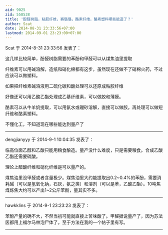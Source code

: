 ```yaml
---
aid: 9025
zid: 558538
title: '酚醛树脂，粘胶纤维，赛璐璐，酪素纤维，酪素塑料哪些能造了？'
author: Scat
date: 2014-08-31 23:33:56+07:00
lastmod: 2014-09-01 23:23:00+07:00
---
```


Scat 于 2014-8-31 23:33:56 发表了：

这几样比较简单，酚醛树脂需要的苯酚和甲醛可以从煤焦油里提取

纤维素可以用碱溶解，造纸和硝化棉都有这步，虽然现在还做不了硝棉火药，不过应该可以做塑料。

如果把纤维素碱溶液用二硫化碳和酸处理可以还原成粘胶纤维

好像还可以用乙酸乙酯处理成乙基纤维素，可以做胶和薄膜。

酪素可以从牛羊奶提取，可以用氨水或硼砂溶解，直接可以做胶。再处理可以做短纤维和酪素塑料。

不懂化工，不知道现在哪些能达到量产了

---------

dengjianyyy 于 2014-9-1 10:04:35 发表了：

临高位面乙醇和乙酸只能用粮食酿造。量产没什么难度，只是需要粮食。合成乙酸乙酯还需要硫酸。

理论上醋酸纤维和硝化纤维是可以量产的。

煤焦油里没甲醛或者含量极少。煤焦油里大约能提取出0.2~0.4%的苯酚，需要消耗碱（可以是氢氧化钠，石灰，氨之类）和溶剂（可以是苯，乙酸乙酯）。10吨焦煤炼焦大约可以产出1~2公斤苯酚，量其实不多。

---------

hawkklins 于 2014-9-1 23:23:23 发表了：

苯酚产量的确不大，不然当初可能就直接上苦味酸了。甲醛据说量产了，因为苏法医都用上福尔马林泡尸体了。至于方法在我的一个帖子里有写。

---------

